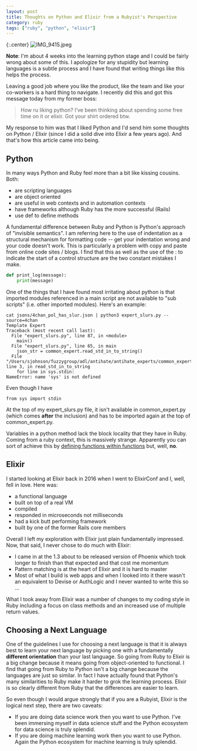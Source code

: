 ```yaml
---
layout: post
title: Thoughts on Python and Elixir from a Rubyist's Perspective
category: ruby
tags: ["ruby", "python", "elixir"]
---
```

{:.center}
![IMG_9415.jpeg](/blog/assets/IMG_9415.jpeg)

**Note**: I'm about 4 weeks into the learning python stage and I could be fairly wrong about some of this.  I apologize for any stupidity but learning languages is a subtle process and I have found that writing things like this helps the process.

Leaving a good job where you like the product, like the team and like your co-workers is a hard thing to navigate.  I recently did this and got this message today from my former boss:

> How ru liking python? I’ve been thinking about spending some free time on it or elixir. Got your shirt ordered btw.

My response to him was that I liked Python and I'd send him some thoughts on Python / Elixir (since I did a solid dive into Elixir a few years ago).  And that's how this article came into being.

## Python

In many ways Python and Ruby feel more than a bit like kissing cousins.  Both:

* are scripting languages
* are object oriented
* are useful in web contexts and in automation contexts
* have frameworks although Ruby has the more successful (Rails)
* use def to define methods

A fundamental difference between Ruby and Python is Python's approach of "invisible semantics".  I am referring here to the use of indentation as a structural mechanism for formatting code -- get your indentation wrong and your code doesn't work.  This is particularly a problem with copy and paste from online code sites / blogs.  I find that this as well as the use of the : to indicate the start of a control structure are the two constant mistakes I make.

```python
def print_log(message):
    print(message)
```

One of the things that I have found most irritating about python is that imported modules referenced in a main script are not available to "sub scripts" (i.e. other imported modules).  Here's an example:

    cat jsons/4chan_pol_has_slur.json | python3 expert_slurs.py --source=4chan
    Template Expert
    Traceback (most recent call last):
      File "expert_slurs.py", line 87, in <module>
        main()
      File "expert_slurs.py", line 65, in main
        json_str = common_expert.read_std_in_to_string()
      File "/Users/sjohnson/fuzzygroup/adl/antihate/antihate_experts/common_expert.py", line 3, in read_std_in_to_string
        for line in sys.stdin:
    NameError: name 'sys' is not defined
    
Even though I have 

    from sys import stdin
    
At the top of my expert_slurs.py file, it isn't available in common_expert.py (which comes **after** the inclusion) and has to be imported again at the top of common_expert.py.

Variables in a python method lack the block locality that they have in Ruby.  Coming from a ruby context, this is massively strange.  Apparently you can sort of achieve this by [defining functions within functions](https://stackoverflow.com/questions/6167923/block-scope-in-python) but, well, **no**.

## Elixir

I started looking at Elixir back in 2016 when I went to ElixirConf and I, well, fell in love.  Here was: 

* a functional language
* built on top of a real VM 
* compiled
* responded in microseconds not milliseconds
* had a kick butt performing framework 
* built by one of the former Rails core members

Overall I left my exploration with Elixir just plain fundamentally impressed.  Now, that said, I never chose to do much with Elixir:

* I came in at the 1.3 about to be released version of Phoenix which took longer to finish than that expected and that cost me momentum
* Pattern matching is at the heart of Elixir and it is hard to master
* Most of what I build is web apps and when I looked into it there wasn't an equivalent to Devise or AuthLogic and I never wanted to write this so ...

What I took away from Elixir was a number of changes to my coding style in Ruby including a focus on class methods and an increased use of multiple return values.

## Choosing a Next Language

One of the guidelines I use for choosing a next language is that it is always best to learn your next language by picking one with a fundamentally **different orientation** than your last language.  So going from Ruby to Elixir is a big change because it means going from object-oriented to functional.  I find that going from Ruby to Python isn't a big change because the languages are just so similar.  In fact I have actually found that Python's many similarities to Ruby make it harder to grok the learning process.  Elixir is so clearly different from Ruby that the differences are easier to learn.

So even though I would argue strongly that if you are a Rubyist, Elixir is the logical next step, there are two caveats:

* If you are doing data science work then you want to use Python.  I've been immersing myself in data science stuff and the Python ecosystem for data science is truly splendid.
* If you are doing machine learning work then you want to use Python.  Again the Python ecosystem for machine learning is truly splendid.